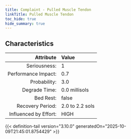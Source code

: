 ```yaml
---
title: Complaint - Pulled Muscle Tendon
linkTitle: Pulled Muscle Tendon
toc_hide: true
hide_summary: true
---
```

<!-- This is generated by the MarsSim HelpGenertor, do not edit. -->

## Characteristics

| Attribute      | Value |
|--------:|:------|
|Seriousness:|1|
|Performance Impact:|0.7|
|Probability:|3.0|
|Degrade Time:|0.0 millisols|
|Bed Rest:|false|
|Recovery Period:|2.0 to 2.2 sols|
|Influenced by Effort:|HIGH|
 


{{< definition-tail version="3.10.0" generatedOn="2025-10-09T21:45:01.8754429" >}}

